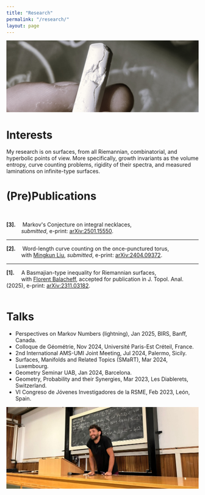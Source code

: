 ```yaml
---
title: "Research"
permalink: "/research/"
layout: page
---
```


![alt text](https://github.com/dfisac/dfisac.github.io/blob/master/touring.jpg?raw=true)

# Interests

My research is on surfaces, from all Riemannian, combinatorial, and hyperbolic points of view. More specifically, growth invariants as the volume entropy, curve counting problems, rigidity of their spectra, and measured laminations on infinite-type surfaces. 

# (Pre)Publications
<br>

 **[3].**&emsp; Markov's Conjecture on integral necklaces,\
   &ensp;&emsp;&emsp; *submitted*, e-print: <a href="https://arxiv.org/abs/2501.15550"> arXiv:2501.15550</a>.

   ---

 **[2].**&emsp; Word-length curve counting on the once-punctured torus,\
   &ensp;&emsp;&emsp; with <a href="https://math.uni.lu/liu/"> Mingkun Liu</a>, *submitted*, e-print: <a href="https://arxiv.org/abs/2404.09372"> arXiv:2404.09372</a>.
   
   ---

 **[1].**&emsp; A Basmajian-type inequality for Riemannian surfaces,\
   &ensp;&emsp;&emsp; with <a href="https://mat.uab.cat/~fbalacheff/"> Florent Balacheff</a>, 
    accepted for publication in J. Topol. Anal. (2025), e-print: <a href="https://arxiv.org/abs/2311.03182"> arXiv:2311.03182</a>.
<br>
<br>

# Talks

 - Perspectives on Markov Numbers (lightning), Jan 2025, BIRS, Banff, Canada. 
 - Colloque de Géométrie, Nov 2024, Université Paris-Est Créteil, France.
 - 2nd International AMS-UMI Joint Meeting, Jul 2024, Palermo, Sicily.
 - Surfaces, Manifolds and Related Topics (SMaRT), Mar 2024, Luxembourg.
 - Geometry Seminar UAB, Jan 2024, Barcelona.
 - Geometry, Probability and their Synergies, Mar 2023, Les Diablerets, Switzerland.
 - VI Congreso de Jóvenes Investigadores de la RSME, Feb 2023, León, Spain.

![alt text](https://github.com/dfisac/dfisac.github.io/blob/master/talk_palermo.jpg?raw=true)
